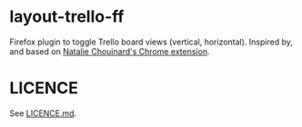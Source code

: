 # layout-trello-ff

Firefox plugin to toggle Trello board views (vertical, horizontal). Inspired by, and based on [Natalie Chouinard's Chrome extension](https://github.com/sudonatalie/layout-trello).

# LICENCE

See [LICENCE.md](LICENCE.md).